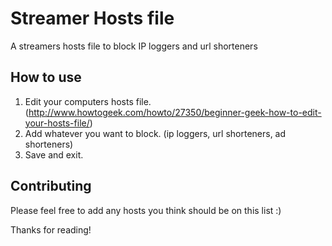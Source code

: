 # Streamer Hosts file
A streamers hosts file to block IP loggers and url shorteners

## How to use

1.  Edit your computers hosts file. (http://www.howtogeek.com/howto/27350/beginner-geek-how-to-edit-your-hosts-file/)
2.  Add whatever you want to block. (ip loggers, url shorteners, ad shorteners)
3.  Save and exit.

## Contributing

Please feel free to add any hosts you think should be on this list :)

Thanks for reading!
